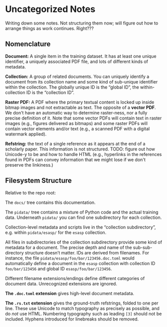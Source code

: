# Uncategorized Notes

Writing down some notes. Not structuring them now; will figure out how to
arrange things as work continues. Right???


## Nomenclature

**Document:** A single item in the training dataset. It has at least one unique
identifier, a uniquely associated PDF file, and lots of different kinds of
metadata.

**Collection:** A group of related documents. You can uniquely identify a
document from its collection name and some kind of sub-unique identifier within
the collection. The globally unique ID is the “global ID”, the within-collection
ID is the “collection ID”.

**Raster PDF:** A PDF where the primary textual content is locked up inside
bitmap images and not extractable as text. The opposite of a **vector PDF**. We
don't have an automatic way to determine raster-ness, nor a fully precise
definition of it. Note that some vector PDFs will contain text in raster images
(e.g., figures delivered as bitmaps) and some raster PDFs will contain vector
elements and/or text (e.g., a scanned PDF with a digital watermark applied).

**Refstring:** the text of a single reference as it appears at the end of a
scholarly paper. This information is not structured. TODO: figure out how
Unicode-y to be and how to handle HTML (e.g., hyperlinks in the references found
in PDFs can convey information that we might lose if we don't preserve the
linkiness.)


## Filesystem Structure

Relative to the repo root:

The `docs/` tree contains this documentation.

The `pidata/` tree contains a mixture of Python code and the actual
training data. Underneath `pidata/` you can find one subdirectory for each
collection.

Collection-level metadata and scripts live in the “collection subdirectory”, e.g.
within `pidata/esasp/` for the `esasp` collection.

All files in subdirectories of the collection subdirectory provide some kind of
metadata for a document. The precise depth and name of the sub-sub-directory
structure doesn’t matter. IDs are derived from filenames. For instance, the file
`pidata/esasp/foo/bar/123456.doc.toml` would automatically define a
document in the `esasp` collection with collection ID `foo/bar/123456` and global
ID `esasp/foo/bar/123456`.

Different filename extensions/endings define different categories of document
data. Unrecognized extensions are ignored.

**The `.doc.toml` extension** gives high-level document metadata.

**The `.rs.txt` extension** gives the ground-truth refstrings, folded to one per
line. These use Unicode to match typography as precisely as possible, and do
*not* use HTML. Numbering typography such as leading `[3]` should not be
included. Hyphens introduced for linebreaks should be removed.
